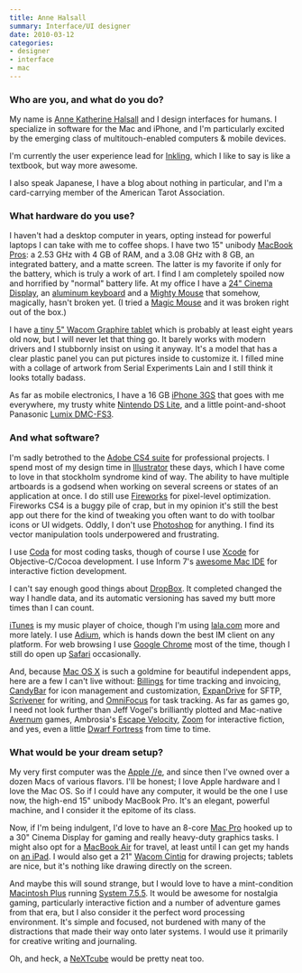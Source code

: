 ```yaml
---
title: Anne Halsall
summary: Interface/UI designer
date: 2010-03-12
categories:
- designer
- interface
- mac
---
```


### Who are you, and what do you do?

My name is [Anne Katherine Halsall](http://www.randomnonsequitur.com/ "Anne's website,") and I design interfaces for humans. I specialize in software for the Mac and iPhone, and I'm particularly excited by the emerging class of multitouch-enabled computers & mobile devices.

I'm currently the user experience lead for [Inkling](http://www.getinkling.com "A mobile learning platform."), which I like to say is like a textbook, but way more awesome. 

I also speak Japanese, I have a blog about nothing in particular, and I'm a card-carrying member of the American Tarot Association.

### What hardware do you use?

I haven't had a desktop computer in years, opting instead for powerful laptops I can take with me to coffee shops. I have two 15" unibody [MacBook Pros][macbook-pro]: a 2.53 GHz with 4 GB of RAM, and a 3.08 GHz with 8 GB, an integrated battery, and a matte screen. The latter is my favorite if only for the battery, which is truly a work of art. I find I am completely spoiled now and horrified by "normal" battery life. At my office I have a [24" Cinema Display][cinema-display], an [aluminum keyboard][keyboard] and a [Mighty Mouse][mighty-mouse] that somehow, magically, hasn't broken yet. (I tried a [Magic Mouse][magic-mouse] and it was broken right out of the box.)

I have [a tiny 5" Wacom Graphire tablet][graphire] which is probably at least eight years old now, but I will never let that thing go. It barely works with modern drivers and I stubbornly insist on using it anyway. It's a model that has a clear plastic panel you can put pictures inside to customize it. I filled mine with a collage of artwork from Serial Experiments Lain and I still think it looks totally badass.

As far as mobile electronics, I have a 16 GB [iPhone 3GS][iphone-3gs] that goes with me everywhere, my trusty white [Nintendo DS Lite][ds-lite], and a little point-and-shoot Panasonic [Lumix DMC-FS3][lumix-dmc-fs3].

### And what software?

I'm sadly betrothed to the [Adobe CS4 suite][creative-suite] for professional projects. I spend most of my design time in [Illustrator][] these days, which I have come to love in that stockholm syndrome kind of way. The ability to have multiple artboards is a godsend when working on several screens or states of an application at once. I do still use [Fireworks][] for pixel-level optimization. Fireworks CS4 is a buggy pile of crap, but in my opinion it's still the best app out there for the kind of tweaking you often want to do with toolbar icons or UI widgets. Oddly, I don't use [Photoshop][] for anything. I find its vector manipulation tools underpowered and frustrating.

I use [Coda][] for most coding tasks, though of course I use [Xcode][] for Objective-C/Cocoa development. I use Inform 7's [awesome Mac IDE][inform] for interactive fiction development.

I can't say enough good things about [DropBox][]. It completed changed the way I handle data, and its automatic versioning has saved my butt more times than I can count.

[iTunes][] is my music player of choice, though I'm using [lala.com][lala] more and more lately. I use [Adium][], which is hands down the best IM client on any platform. For web browsing I use [Google Chrome][chrome] most of the time, though I still do open up [Safari][] occasionally. 

And, because [Mac OS X][macos] is such a goldmine for beautiful independent apps, here are a few I can't live without: [Billings][] for time tracking and invoicing, [CandyBar][] for icon management and customization, [ExpanDrive][] for SFTP, [Scrivener][] for writing, and [OmniFocus][] for task tracking. As far as games go, I need not look further than Jeff Vogel's brilliantly plotted and Mac-native [Avernum][] games, Ambrosia's [Escape Velocity][escape-velocity-nova], [Zoom][] for interactive fiction, and yes, even a little [Dwarf Fortress][dwarf-fortress] from time to time.

### What would be your dream setup?

My very first computer was the [Apple //e][iie], and since then I've owned over a dozen Macs of various flavors. I'll be honest; I love Apple hardware and I love the Mac OS. So if I could have any computer, it would be the one I use now, the high-end 15" unibody MacBook Pro. It's an elegant, powerful machine, and I consider it the epitome of its class.

Now, if I'm being indulgent, I'd love to have an 8-core [Mac Pro][mac-pro] hooked up to a 30" Cinema Display for gaming and really heavy-duty graphics tasks. I might also opt for a [MacBook Air][macbook-air] for travel, at least until I can get my hands on [an iPad][ipad]. I would also get a 21" [Wacom Cintiq][cintiq] for drawing projects; tablets are nice, but it's nothing like drawing directly on the screen.

And maybe this will sound strange, but I would love to have a mint-condition [Macintosh Plus][macintosh-plus] running [System 7.5.5][system-7]. It would be awesome for nostalgia gaming, particularly interactive fiction and a number of adventure games from that era, but I also consider it the perfect word processing environment. It's simple and focused, not burdened with many of the distractions that made their way onto later systems. I would use it primarily for creative writing and journaling.

Oh, and heck, a [NeXTcube][] would be pretty neat too.

[adium]: https://en.wikipedia.org/wiki/Adium "A multi-protocol chat application for the Mac."
[avernum]: http://www.avernum.com/ "An RPG series for the Mac and Windows."
[billings]: https://www.marketcircle.com/billingspro/ "Time billing software for the Mac."
[candybar]: http://web.archive.org/web/20230720135243/https://panic.com/blog/candybar-mountain-lion-and-beyond/ "Software for changing the default icons in Mac OS X."
[chrome]: https://www.google.com/intl/en/chrome/ "A WebKit-based browser, where each tab runs in its own thread."
[cinema-display]: https://en.wikipedia.org/wiki/Apple_Cinema_Display "An LCD display."
[cintiq]: https://www.wacom.com/en-us/us/cintiq "A computer screen you can draw on."
[coda]: https://panic.com/coda/ "A single-window HTML/web tool for the Mac."
[creative-suite]: https://www.adobe.com/creativecloud.html "A collection of design tools."
[dropbox]: https://www.dropbox.com/ "Online syncing and storage."
[ds-lite]: https://en.wikipedia.org/wiki/Nintendo_DS_Lite "A portable gaming console."
[dwarf-fortress]: http://www.bay12games.com/dwarves/ "A fantasy adventure game in a randomly generated world."
[escape-velocity-nova]: http://web.archive.org/web/20190718081522/https://www.ambrosiasw.com/games/evn/ "A space-themed adventure game for the Mac."
[expandrive]: https://www.expandrive.com/ "Software that makes remote servers appear as local disks."
[fireworks]: https://creative.adobe.com/products/fireworks "A graphics and work tool for the Mac."
[graphire]: https://www.amazon.com/s/?field-keywords=wacom+graphire "An older pen tablet."
[iie]: https://en.wikipedia.org/wiki/Apple_IIe "The desktop computer."
[illustrator]: https://www.adobe.com/products/illustrator.html "A vector graphics editor."
[inform]: https://ganelson.github.io/inform-website/ "A design system for interactive fiction."
[ipad]: https://www.apple.com/ipad/ "A tablet device."
[iphone-3gs]: https://en.wikipedia.org/wiki/IPhone_3GS "A 3 megapixel smartphone."
[itunes]: https://www.apple.com/itunes/ "A jukebox application and online store."
[keyboard]: https://www.apple.com/us/shop/goto/mac/accessories "The keyboard."
[lala]: https://en.wikipedia.org/wiki/Lala_(website) "A music streaming service."
[lumix-dmc-fs3]: http://web.archive.org/web/20190506100000/https://www.amazon.com/Panasonic-DMC-FS3S-Digital-Optical-Stabilized/dp/B0011Z9VR6 "An 8.1 megapixel digital camera."
[mac-pro]: https://www.apple.com/mac-pro/ "The Intel-based Mac tower computer."
[macbook-air]: https://www.apple.com/macbook-air/ "A very thin laptop."
[macbook-pro]: https://www.apple.com/macbook-pro/ "A laptop."
[macintosh-plus]: https://en.wikipedia.org/wiki/Macintosh_Plus "The third Macintosh computer."
[macos]: https://en.wikipedia.org/wiki/MacOS "An operating system for Mac hardware."
[magic-mouse]: https://en.wikipedia.org/wiki/Magic_Mouse "A multi-touch mouse."
[mighty-mouse]: https://en.wikipedia.org/wiki/Apple_Mighty_Mouse "A wireless mouse."
[nextcube]: https://en.wikipedia.org/wiki/NeXTcube "An old workstation computer."
[omnifocus]: https://www.omnigroup.com/omnifocus/ "Task management software for the Mac."
[photoshop]: https://www.adobe.com/products/photoshop.html "A bitmap image editor."
[safari]: https://www.apple.com/safari/ "A fast web browser."
[scrivener]: http://web.archive.org/web/20190626125457/http://www.literatureandlatte.com:80/scrivener.php? "A Mac text editor aimed at writers."
[system-7]: https://en.wikipedia.org/wiki/System_7 "An old operating system for early Macs."
[xcode]: https://en.wikipedia.org/wiki/Xcode "An IDE for Mac developers."
[zoom]: http://web.archive.org/web/20200914231305/http://www.logicalshift.demon.co.uk/mac/zoom.html "A Mac app to play interactive fiction."
